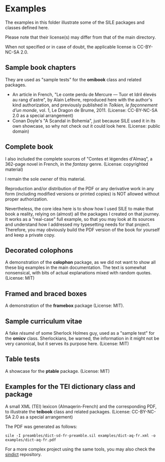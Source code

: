 # Examples

The examples in this folder illustrate some of the SILE packages and classes
defined here.

Please note that their license(s) may differ from that of the main directory.

When not specified or in case of doubt, the applicable license is CC-BY-NC-SA 2.0.

## Sample book chapters

They are used as "sample tests" for the **omibook** class and related packages.

- An article in French, "Le conte perdu de Mercure — Tuor et Idril élevés au rang d'astre",
  by Alain Lefèvre, reproduced here with the author's kind authorization, and previously
  published in _Tolkien, le façonnement d’un monde_, vol. 1, Le Dragon de Brume, 2011.
  (License: CC-BY-NC-SA 2.0 as a special arrangement)
- Conan Doyle's "A Scandal in Bohemia", just because SILE used it in its own
  showcase, so why not check out it could look here. (License: public domain)

## Complete book

I also included the complete sources of "Contes et légendes d'Almaq", a 362-page novel
in French, in the _fantasy_ genre. (License: copyrighted material)

I remain the sole owner of this material.

Reproduction and/or distribution of the PDF or any derivative work in any form
(including modified versions or printed copies) is NOT allowed without
proper authorization.

Nevertheless, the core idea here is to show how I used SILE to make that book a reality,
relying on (almost) all the packages I created on that journey. It works as a "real-case"
full example, so that you may look at its sources and understand how I addressed
my typesetting needs for that project. Therefore, you may obviously build the PDF version
of the book for yourself and keep a private copy.

## Decorated colophons

A demonstration of the **colophon** package, as we did not want to show all these
big examples in the main documentation. The text is somewhat nonsensical, with
bits of actual explanations mixed with random quotes. (License: MIT)

## Framed and braced boxes

A demonstration of the **framebox** package (License: MIT).

## Sample curriculum vitae

A fake _résumé_ of some Sherlock Holmes guy, used as a "sample test" for the **omicv**
class. Sherlockians, be warned, the information in it might not be very canonical,
but it serves its purpose here. (License: MIT)

## Table tests

A showcase for the **ptable** package. (License: MIT)

## Examples for the TEI dictionary class and package

A small XML (TEI) lexicon (Almaqerin-French) and the corresponding PDF, to
illustrate the **teibook** class and related packages. (License: CC-BY-NC-SA 2.0 as
a special arrangement)

The PDF was generated as follows:

```
sile -I preambles/dict-sd-fr-preamble.sil examples/dict-aq-fr.xml -o examples/dict-aq-fr.pdf
```

For a more complex project using the same tools, you may also check
the [sindict](https://omikhleia.github.io/sindict/) repository.
